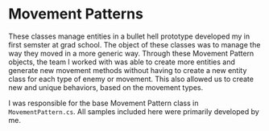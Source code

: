 # Movement Patterns
These classes manage entities in a bullet hell prototype developed my in first
semster at grad school. The object of these classes was to manage the way they
moved in a more generic way. Through these Movement Pattern objects, the team I
worked with was able to create more entities and generate new movement methods
without having to create a new entity class for each type of enemy or movement.
This also allowed us to create new and unique behaviors, based on the movement
types.

I was responsible for the base Movement Pattern class in `MovementPattern.cs`.
All samples included here were primarily developed by me.